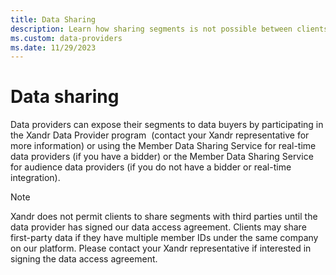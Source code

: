 ```yaml
---
title: Data Sharing
description: Learn how sharing segments is not possible between clients and third parties until a data access agreemant has been signed. 
ms.custom: data-providers
ms.date: 11/29/2023
---
```



# Data sharing

Data providers can expose their segments to data buyers by participating
in the Xandr Data Provider program  (contact
your Xandr representative for more
information) or using the Member Data Sharing Service for real-time data
providers (if you have a bidder) or the Member Data Sharing Service for
audience data providers (if you do not have a bidder or real-time
integration).

> [!NOTE]
> Xandr does not permit clients to share segments with third parties until the data provider has signed our data access agreement. Clients may share first-party data if they have multiple member IDs under the same company on our platform. Please contact your Xandr representative if interested in signing the data access agreement.
